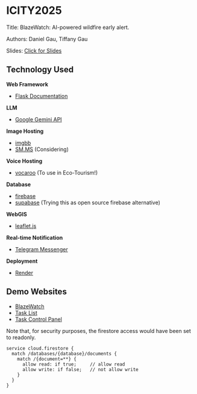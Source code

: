 # ICITY2025

Title: BlazeWatch: AI-powered wildfire early alert.

Authors: Daniel Gau, Tiffany Gau

Slides: [Click for Slides](https://docs.google.com/presentation/d/1yoHIYBsCqZywK67ihs82HZD8FoKojqE9bGLHrm9od50/edit?usp=sharing)

## Technology Used

**Web Framework**

* [Flask Documentation](https://flask.palletsprojects.com/en/stable/)

**LLM**

* [Google Gemini API](https://aistudio.google.com/)

**Image Hosting**

* [imgbb](https://imgbb.com/)
* [SM.MS](https://sm.ms/) (Considering)

**Voice Hosting**

* [vocaroo](https://vocaroo.com/) (To use in Eco-Tourism!)

**Database**

* [firebase](https://firebase.google.com/)
* [supabase](https://supabase.com/) (Trying this as open source firebase alternative)

**WebGIS**

* [leaflet.js](https://leafletjs.com/)

**Real-time Notification**

* [Telegram Messenger](https://telegram.org/)

**Deployment**

* [Render](https://render.com/)

## Demo Websites

* [BlazeWatch](https://icity2025.onrender.com/)
* [Task List](https://m4hir0.github.io/ICITY2025)
* [Task Control Panel](https://m4hir0.github.io/ICITY2025/update.html)

Note that, for security purposes, the firestore access would have been set to readonly.

```
service cloud.firestore {
  match /databases/{database}/documents {
    match /{document=**} {
      allow read: if true;     // allow read
      allow write: if false;   // not allow write
    }
  }
}
```
